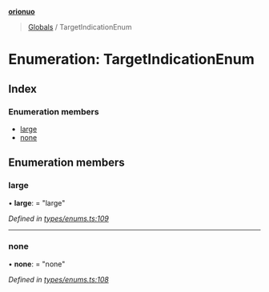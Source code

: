 **[orionuo](../README.md)**

> [Globals](../globals.md) / TargetIndicationEnum

# Enumeration: TargetIndicationEnum

## Index

### Enumeration members

* [large](targetindicationenum.md#large)
* [none](targetindicationenum.md#none)

## Enumeration members

### large

•  **large**:  = "large"

*Defined in [types/enums.ts:109](https://github.com/msviha/orionuo/blob/ff1a9e9/src/types/enums.ts#L109)*

___

### none

•  **none**:  = "none"

*Defined in [types/enums.ts:108](https://github.com/msviha/orionuo/blob/ff1a9e9/src/types/enums.ts#L108)*
